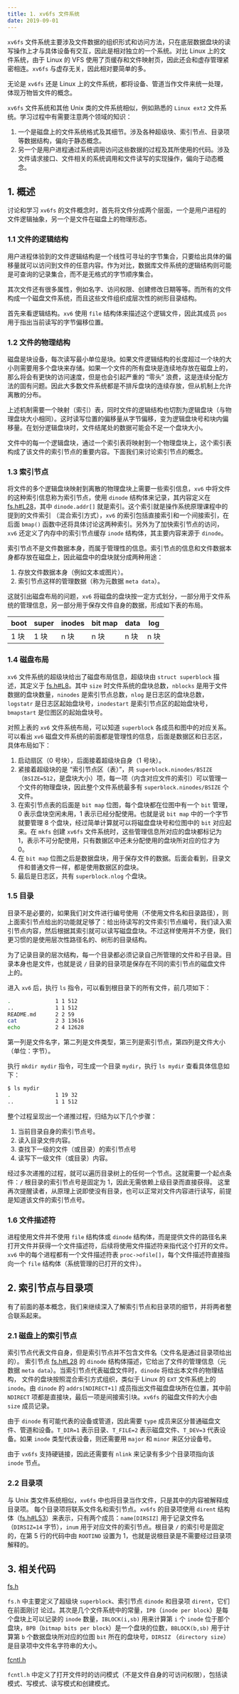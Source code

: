 ```yaml
---
title: 1. xv6fs 文件系统
date: 2019-09-01
---
```


`xv6fs` 文件系统主要涉及文件数据的组织形式和访问方法，只在底层数据盘块的读写操作上才与具体设备有交互，因此是相对独立的一个系统。对比 Linux 上的文件系统，由于 Linux 的 VFS 使用了页缓存和文件映射页，因此还会和虚存管理紧密相连。`xv6fs` 与虚存无关，因此相对要简单的多。 

无论是 `xv6fs` 还是 Linux 上的文件系统，都将设备、管道当作文件来统一处理，体现万物皆文件的概念。 

`xv6fs` 文件系统和其他 Unix 类的文件系统相似，例如熟悉的 `Linux ext2` 文件系统。学习过程中有需要注意两个领域的知识： 

1. 一个是磁盘上的文件系统格式及其细节。涉及各种超级块、索引节点、目录项等数据结构，偏向于静态概念。
2. 另一个是用户进程通过系统调用访问这些数据的过程及其所使用的代码。涉及文件请求接口、文件相关的系统调用和文件读写的实现操作，偏向于动态概念。 

## 1. 概述

讨论和学习 `xv6fs` 的文件概念时，首先将文件分成两个层面，一个是用户进程的文件逻辑抽象，另一个是文件在磁盘上的物理形态。

### 1.1 文件的逻辑结构 

用户进程体验到的文件逻辑结构是一个线性可寻址的字节集合，只要给出具体的偏移量就可以访问到文件的任意内容。作为对比，数据库文件系统的逻辑结构则可能是可查询的记录集合，而不是无格式的字节顺序集合。

其次文件还有很多属性，例如名字、访问权限、创建修改日期等等。而所有的文件构成一个磁盘文件系统，而且这些文件组织成层次性的树形目录结构。

首先来看逻辑结构。`xv6` 使用 `file` 结构体来描述这个逻辑文件，因此其成员 `pos` 用于指出当前读写的字节偏移位置。

### 1.2 文件的物理结构

磁盘是块设备，每次读写最小单位是块。如果文件逻辑结构的长度超过一个块的大小则需要用多个盘块来存储。如果一个文件的所有盘块是连续地存放在磁盘上的，那么将会有更快的访问速度，但是也会引起严重的 “零头” 浪费，这是连续分配方法的固有问题。因此大多数文件系统都是不排斥盘块的连续存放，但从机制上允许离散的分布。

上述机制需要一个映射（索引）表，同时文件的逻辑结构也切割为逻辑盘块（与物理盘块大小相同）。这时读写位置的偏移量从字节偏移，变为逻辑盘块号和块内偏移量。在划分逻辑盘块时，文件结尾处的数据可能会不足一个盘块大小。

文件中的每一个逻辑盘块，通过一个索引表将映射到一个物理盘块上，这个索引表构成了该文件的索引节点的重要内容。下面我们来讨论索引节点的概念。

### 1.3 索引节点

将文件的多个逻辑盘块映射到离散的物理盘块上需要一些索引信息，`xv6` 中将文件的这种索引信息称为索引节点，使用 `dinode` 结构体来记录，其内容定义在 [fs.h#L28](https://github.com/professordeng/xv6-expansion/blob/master/fs.h#L28)，其中 `dinode.addr[]` 就是索引。这个索引就是操作系统原理课程中的提到的文件索引 （混合索引方式），`xv6` 的索引包括直接索引和一个间接索引，在后面 `bmap()` 函数中还将具体讨论这两种索引。另外为了加快索引节点的访问，`xv6` 还定义了内存中的索引节点缓存 `inode` 结构体，其主要内容来源于 `dinode`。

索引节点不是文件数据本身，而属于管理性的信息。索引节点的信息和文件数据本身都存放在磁盘上，因此磁盘中的盘块就分成两种用途：

1. 存放文件数据本身（例如文本或图片）。
2. 索引节点这样的管理数据（称为元数据 `meta data`）。

这就引出磁盘布局的问题，`xv6` 将磁盘的盘块按一定方式划分，一部分用于文件系统的管理信息，另一部分用于保存文件自身的数据，形成如下表的布局。

| boot | super | inodes | bit map | data | log  |
| ---- | ----- | ------ | ------- | ---- | ---- |
| 1 块 | 1 块  | n 块   | n 块    | n 块 | n 块 |

### 1.4 磁盘布局

`xv6` 文件系统的超级块给出了磁盘布局信息，超级块由 `struct superblock` 描述，其定义于 [fs.h#L8](https://github.com/professordeng/xv6-expansion/blob/master/fs.h#L8)。其中 `size` 时文件系统的盘块总数，`nblocks` 是用于文件数据的盘块数量，`ninodes` 是索引节点总数，`nlog` 是日志区的盘块总数， `logstatr` 是日志区起始盘块号，`inodestart` 是索引节点区的起始盘块号，`bmapstart` 是位图区的起始盘块号。 

对照上表的 `xv6` 文件系统布局，可以知道 `superblock` 各成员和图中的对应关系。 可以看出 `xv6` 磁盘文件系统的前面都是管理性的信息，后面是数据区和日志区，具体布局如下：

1. 启动扇区（0 号块），后面接着超级块自身（1 号块）。
2. 紧接着超级块的是 “索引节点区（表）”，共 `superblock.ninodes/BSIZE`（`BSIZE=512`，是盘块大小）项，每一项（内含对应文件的索引）可以管理一个文件的物理盘块，因此整个文件系统最多有 `superblock.ninodes/BSIZE` 个文件。
3. 在索引节点表的后面是 `bit map` 位图，每个盘块都在位图中有一个 `bit` 管理，0 表示盘块空闲未用，1 表示已经分配使用。也就是说 `bit map` 中的一个字节就要管理 8 个盘块，经过简单计算就可以将磁盘盘块号和位图中的 `bit` 对应起来。在 `mkfs` 创建 `xv6fs` 文件系统时，这些管理信息所对应的盘块都标记为 1，表示不可分配使用，只有数据区中还未分配使用的盘块所对应的位才为 0。
4. 在 `bit map` 位图之后是数据盘块，用于保存文件的数据。后面会看到，目录文件和普通文件一样，都是使用数据区的盘块。
5. 最后是日志区，共有 `superblock.nlog` 个盘块。 

### 1.5 目录

目录不是必要的，如果我们对文件进行编号使用（不使用文件名和目录路径），则上面索引节点给出的功能就足够了：给出待读写的文件索引节点编号，我们读入索引节点内容，然后根据其索引就可以读写磁盘盘块。不过这样使用并不方便，我们更习惯的是使用层次性路径名的、树形的目录结构。 

为了记录目录的层次结构，每一个目录都必须记录自己所管理的文件和子目录。目录本身也是文件，也就是说 `/` 目录的目录项是保存在不同的索引节点的磁盘文件上的。

进入 `xv6` 后，执行 `ls` 指令，可以看到根目录下的所有文件，前几项如下：

```bash
.              1 1 512
..             1 1 512
README.md      2 2 59
cat            2 3 13616
echo           2 4 12628
```

第一列是文件名字，第二列是文件类型，第三列是索引节点，第四列是文件大小（单位：字节）。

执行 `mkdir mydir` 指令，可生成一个目录 `mydir`，执行 `ls mydir` 查看具体信息如下：

```bash
$ ls mydir
.              1 19 32
..             1 1 512
```

整个过程呈现出一个递推过程，归结为以下几个步骤：

1. 当前目录自身的索引节点号。
2. 读入目录文件内容。
3. 查找下一级的文件（或目录）的索引节点号
4. 读写下一级文件（或目录）内容。

经过多次递推的过程，就可以遍历目录树上的任何一个节点。这就需要一个起点条件：`/` 根目录的索引节点号是固定为 1，因此无需依赖上级目录而直接获得。 这里再次提醒读者，从原理上说即使没有目录，也可以正常对文件内容进行读写，前提是知道该文件的索引节点号。

### 1.6  文件描述符

进程使用文件并不使用 `file` 结构体或 `dinode` 结构体，而是提供文件的路径名来打开文件并获得一个文件描述符，后续将使用文件描述符来指代这个打开的文件。`xv6` 中的每个进程都有一个文件描述符表 `proc->ofile[]`，每个文件描述符直接指向一个 `file` 结构体（系统管理的已打开的文件）。

## 2. 索引节点与目录项

有了前面的基本概念，我们来继续深入了解索引节点和目录项的细节，并将两者整合联系起来。 

### 2.1 磁盘上的索引节点

索引节点代表文件自身，但是索引节点并不包含文件名（文件名是通过目录项给出的）。 索引节点 [fs.h#L28](https://github.com/professordeng/xv6-expansion/blob/master/fs.h#L28) 的 `dinode` 结构体描述，它给出了文件的管理信息（元数据 `meta data`）。当索引节点代表磁盘文件时，`dinode` 将给出本文件的物理结构， 文件的盘块按照混合索引方式组织，类似于 Linux 的 `EXT` 文件系统上的 `inode`。由 `dinode` 的 `addrs[NDIRECT+1]` 成员指出文件磁盘盘块所在位置，其中前 `NDIRECT` 项都是直接块，最后一项是间接索引块。`xv6fs` 的磁盘文件的大小由 `size` 成员记录。 

由于 `dinode` 有可能代表的设备或管道，因此需要 `type` 成员来区分普通磁盘文件、管道和设备。`T_DIR=1` 表示目录、`T_FILE=2` 表示磁盘文件、`T_DEV=3` 代表设备。如果 `inode` 类型代表设备，则还需要用 `major` 和 `minor` 来区分设备号。

由于 `vx6fs` 支持硬链接，因此还需要有 `nlink` 来记录有多少个目录项指向该 `inode` 节点。

### 2.2 目录项

与 Unix 类文件系统相似，`xv6fs` 中也将目录当作文件，只是其中的内容被解释成目录项。 每个目录项将联系文件名和索引节点。`xv6fs` 的目录项使用 `dirent` 结构体（[fs.h#L53](https://github.com/professordeng/xv6-expansion/blob/master/fs.h#L53)）来表示，只有两个成员：`name[DIRSIZ]` 用于记录文件名（`DIRSIZ=14` 字节），`inum` 用于对应文件的索引节点。根目录 `/` 的索引号是固定的，在第 5 行的代码中由 `ROOTINO` 设置为 1，也就是说根目录是不需要经过目录项解释的。 

## 3. 相关代码

[fs.h](https://github.com/professordeng/xv6-expansion/blob/master/fs.h)

`fs.h` 中主要定义了超级块 `superblock`、索引节点 `dinode` 和目录项 `dirent`，它们在前面刚讨 论过。其次是几个文件系统中的常量，`IPB`（`inode per block`）是每个盘块上可以记录的 `inode` 数量，`IBLOCK(i,sb)` 用来计算第 `i` 个 `inode` 位于那个盘块，`BPB`（`bitmap bits per block`）是一个盘块的位数，`BBLOCK(b,sb)` 用于计算第 `b` 个数据盘块所对应的位图 `bit` 所在的盘块号，`DIRSIZ` （`directory size`）是目录项中文件名字符串的大小。 

[fcntl.h](https://github.com/professordeng/xv6-expansion/blob/master/fcntl.h)

`fcntl.h` 中定义了打开文件时的访问模式（不是文件自身的可访问权限），包括读模式、写模式、读写模式和创建模式。 